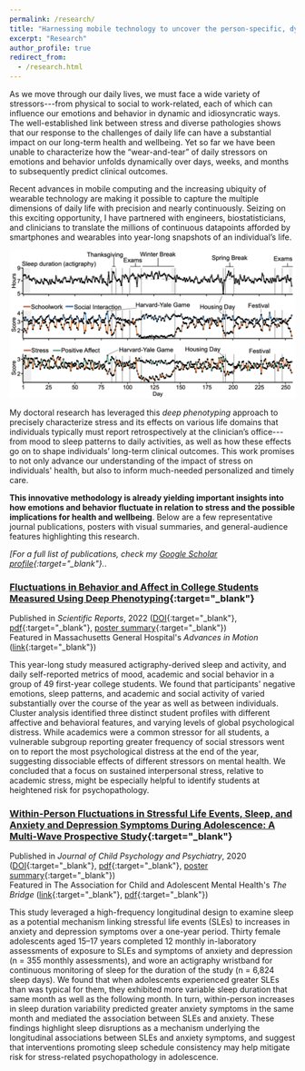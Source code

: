 ```yaml
---
permalink: /research/
title: "Harnessing mobile technology to uncover the person-specific, dynamic effects of stress on emotions, behavior, and health"
excerpt: "Research"
author_profile: true
redirect_from: 
  - /research.html
---
```



As we move through our daily lives, we must face a wide variety of stressors---from physical to social to work-related, each of which can influence our emotions and behavior in dynamic and idiosyncratic ways. The well-established link between stress and diverse pathologies shows that our response to the challenges of daily life can have a substantial impact on our long-term health and wellbeing. Yet so far we have been unable to characterize how the “wear-and-tear” of daily stressors on emotions and behavior unfolds dynamically over days, weeks, and months to subsequently predict clinical outcomes. 

Recent advances in mobile computing and the increasing ubiquity of wearable technology are making it possible to capture the multiple dimensions of daily life with precision and nearly continuously. Seizing on this exciting opportunity, I have partnered with engineers, biostatisticians, and clinicians to translate the millions of continuous datapoints afforded by smartphones and wearables into year-long snapshots of an individual’s life. 

![Deep Phenotyping](./../images/deep_phenotyping.png)

My doctoral research has leveraged this *deep phenotyping* approach to precisely characterize stress and its effects on various life domains that individuals typically must report retrospectively at the clinician’s office---from mood to sleep patterns to daily activities, as well as how these effects go on to shape individuals’ long-term clinical outcomes. This work promises to not only advance our understanding of the impact of stress on individuals' health, but also to inform much-needed personalized and timely care.

**This innovative methodology is already yielding important insights into how emotions and behavior fluctuate in relation to stress and the possible implications for health and wellbeing**. Below are a few representative journal publications, posters with visual summaries, and general-audience features highlighting this research.

*[For a full list of publications, check my [Google Scholar profile](https://scholar.google.com/citations?user=XdY5EBgAAAAJ&hl=en){:target="_blank"}.*.    


### [Fluctuations in Behavior and Affect in College Students Measured Using Deep Phenotyping](https://doi.org/10.1038/s41598-022-05331-7){:target="_blank"}
Published in *Scientific Reports*, 2022 ([DOI](https://doi.org/10.1038/s41598-022-05331-7){:target="_blank"}, [pdf](https://conyvidal.github.io/files/VidalBustamante_etal_2022_ScientificReports.pdf){:target="_blank"}, [poster summary](https://conyvidal.github.io/files/VidalBustamante_YIL_poster_2021.pdf){:target="_blank"})    
Featured in Massachusetts General Hospital's *Advances in Motion* ([link](https://advances.massgeneral.org/neuro/journal.aspx?id=2236){:target="_blank"})

This year-long study measured actigraphy-derived sleep and activity, and daily self-reported metrics of mood, academic and social behavior in a group of 49 first-year college students. We found that participants' negative emotions, sleep patterns, and academic and social activity of varied substantially over the course of the year as well as between individuals. Cluster analysis identified three distinct student profiles with different affective and behavioral features, and varying levels of global psychological distress. While academics were a common stressor for all students, a vulnerable subgroup reporting greater frequency of social stressors went on to report the most psychological distress at the end of the year, suggesting dissociable effects of different stressors on mental health. We concluded that a focus on sustained interpersonal stress, relative to academic stress, might be especially helpful to identify students at heightened risk for psychopathology.


### [Within-Person Fluctuations in Stressful Life Events, Sleep, and Anxiety and Depression Symptoms During Adolescence: A Multi-Wave Prospective Study](https://doi.org/10.1111/jcpp.13234){:target="_blank"}
Published in *Journal of Child Psychology and Psychiatry*, 2020 ([DOI](https://doi.org/10.1111/jcpp.13234){:target="_blank"}, [pdf](https://conyvidal.github.io/files/VidalBustamante_etal_2020_JCPP.pdf){:target="_blank"}, [poster summary](https://conyvidal.github.io/files/VidalBustamante_SEA_poster_2019.pdf){:target="_blank"})        
Featured in The Association for Child and Adolescent Mental Health's *The Bridge* ([link](https://doi.org/10.13056/acamh.12327){:target="_blank"}, [pdf](https://conyvidal.github.io/files/JCPP_feature_TheBridge_2020.pdf){:target="_blank"})

This study leveraged a high-frequency longitudinal design to examine sleep as a potential mechanism linking stressful life events (SLEs) to increases in anxiety and depression symptoms over a one-year period. Thirty female adolescents aged 15–17 years completed 12 monthly in-laboratory assessments of exposure to SLEs and symptoms of anxiety and depression (n = 355 monthly assessments), and wore an actigraphy wristband for continuous monitoring of sleep for the duration of the study (n = 6,824 sleep days). We found that when adolescents experienced greater SLEs than was typical for them, they exhibited more variable sleep duration that same month as well as the following month. In turn, within-person increases in sleep duration variability predicted greater anxiety symptoms in the same month and mediated the association between SLEs and anxiety. These findings highlight sleep disruptions as a mechanism underlying the longitudinal associations between SLEs and anxiety symptoms, and suggest that interventions promoting sleep schedule consistency may help mitigate risk for stress-related psychopathology in adolescence.